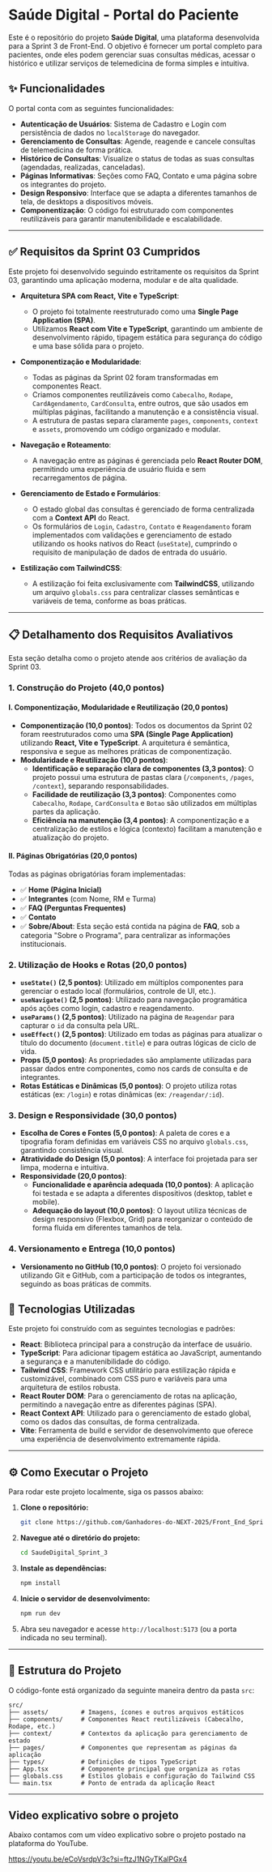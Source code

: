 # Saúde Digital - Portal do Paciente

<!-- Substitua com um screenshot real do seu projeto -->

Este é o repositório do projeto **Saúde Digital**, uma plataforma desenvolvida para a Sprint 3 de Front-End. O objetivo é fornecer um portal completo para pacientes, onde eles podem gerenciar suas consultas médicas, acessar o histórico e utilizar serviços de telemedicina de forma simples e intuitiva.

## ✨ Funcionalidades

O portal conta com as seguintes funcionalidades:

- **Autenticação de Usuários**: Sistema de Cadastro e Login com persistência de dados no `localStorage` do navegador.
- **Gerenciamento de Consultas**: Agende, reagende e cancele consultas de telemedicina de forma prática.
- **Histórico de Consultas**: Visualize o status de todas as suas consultas (agendadas, realizadas, canceladas).
- **Páginas Informativas**: Seções como FAQ, Contato e uma página sobre os integrantes do projeto.
- **Design Responsivo**: Interface que se adapta a diferentes tamanhos de tela, de desktops a dispositivos móveis.
- **Componentização**: O código foi estruturado com componentes reutilizáveis para garantir manutenibilidade e escalabilidade.

---

## ✅ Requisitos da Sprint 03 Cumpridos

Este projeto foi desenvolvido seguindo estritamente os requisitos da Sprint 03, garantindo uma aplicação moderna, modular e de alta qualidade.

- **Arquitetura SPA com React, Vite e TypeScript**:
  - O projeto foi totalmente reestruturado como uma **Single Page Application (SPA)**.
  - Utilizamos **React com Vite e TypeScript**, garantindo um ambiente de desenvolvimento rápido, tipagem estática para segurança do código e uma base sólida para o projeto.

- **Componentização e Modularidade**:
  - Todas as páginas da Sprint 02 foram transformadas em componentes React.
  - Criamos componentes reutilizáveis como `Cabecalho`, `Rodape`, `CardAgendamento`, `CardConsulta`, entre outros, que são usados em múltiplas páginas, facilitando a manutenção e a consistência visual.
  - A estrutura de pastas separa claramente `pages`, `components`, `context` e `assets`, promovendo um código organizado e modular.

- **Navegação e Roteamento**:
  - A navegação entre as páginas é gerenciada pelo **React Router DOM**, permitindo uma experiência de usuário fluida e sem recarregamentos de página.

- **Gerenciamento de Estado e Formulários**:
  - O estado global das consultas é gerenciado de forma centralizada com a **Context API** do React.
  - Os formulários de `Login`, `Cadastro`, `Contato` e `Reagendamento` foram implementados com validações e gerenciamento de estado utilizando os hooks nativos do React (`useState`), cumprindo o requisito de manipulação de dados de entrada do usuário.

- **Estilização com TailwindCSS**:
  - A estilização foi feita exclusivamente com **TailwindCSS**, utilizando um arquivo `globals.css` para centralizar classes semânticas e variáveis de tema, conforme as boas práticas.

---

## 📋 Detalhamento dos Requisitos Avaliativos

Esta seção detalha como o projeto atende aos critérios de avaliação da Sprint 03.

### 1. Construção do Projeto (40,0 pontos)

#### I. Componentização, Modularidade e Reutilização (20,0 pontos)

- **Componentização (10,0 pontos)**: Todos os documentos da Sprint 02 foram reestruturados como uma **SPA (Single Page Application)** utilizando **React, Vite e TypeScript**. A arquitetura é semântica, responsiva e segue as melhores práticas de componentização.
- **Modularidade e Reutilização (10,0 pontos)**:
  - **Identificação e separação clara de componentes (3,3 pontos)**: O projeto possui uma estrutura de pastas clara (`/components`, `/pages`, `/context`), separando responsabilidades.
  - **Facilidade de reutilização (3,3 pontos)**: Componentes como `Cabecalho`, `Rodape`, `CardConsulta` e `Botao` são utilizados em múltiplas partes da aplicação.
  - **Eficiência na manutenção (3,4 pontos)**: A componentização e a centralização de estilos e lógica (contexto) facilitam a manutenção e atualização do projeto.

#### II. Páginas Obrigatórias (20,0 pontos)

Todas as páginas obrigatórias foram implementadas:

- ✅ **Home (Página Inicial)**
- ✅ **Integrantes** (com Nome, RM e Turma)
- ✅ **FAQ (Perguntas Frequentes)**
- ✅ **Contato**
- ✅ **Sobre/About**: Esta seção está contida na página de **FAQ**, sob a categoria "Sobre o Programa", para centralizar as informações institucionais.

### 2. Utilização de Hooks e Rotas (20,0 pontos)

- **`useState()` (2,5 pontos)**: Utilizado em múltiplos componentes para gerenciar o estado local (formulários, controle de UI, etc.).
- **`useNavigate()` (2,5 pontos)**: Utilizado para navegação programática após ações como login, cadastro e reagendamento.
- **`useParams()` (2,5 pontos)**: Utilizado na página de `Reagendar` para capturar o `id` da consulta pela URL.
- **`useEffect()` (2,5 pontos)**: Utilizado em todas as páginas para atualizar o título do documento (`document.title`) e para outras lógicas de ciclo de vida.
- **Props (5,0 pontos)**: As propriedades são amplamente utilizadas para passar dados entre componentes, como nos cards de consulta e de integrantes.
- **Rotas Estáticas e Dinâmicas (5,0 pontos)**: O projeto utiliza rotas estáticas (ex: `/login`) e rotas dinâmicas (ex: `/reagendar/:id`).

### 3. Design e Responsividade (30,0 pontos)

- **Escolha de Cores e Fontes (5,0 pontos)**: A paleta de cores e a tipografia foram definidas em variáveis CSS no arquivo `globals.css`, garantindo consistência visual.
- **Atratividade do Design (5,0 pontos)**: A interface foi projetada para ser limpa, moderna e intuitiva.
- **Responsividade (20,0 pontos)**:
  - **Funcionalidade e aparência adequada (10,0 pontos)**: A aplicação foi testada e se adapta a diferentes dispositivos (desktop, tablet e mobile).
  - **Adequação do layout (10,0 pontos)**: O layout utiliza técnicas de design responsivo (Flexbox, Grid) para reorganizar o conteúdo de forma fluida em diferentes tamanhos de tela.

### 4. Versionamento e Entrega (10,0 pontos)

- **Versionamento no GitHub (10,0 pontos)**: O projeto foi versionado utilizando Git e GitHub, com a participação de todos os integrantes, seguindo as boas práticas de commits.

## 🚀 Tecnologias Utilizadas

Este projeto foi construído com as seguintes tecnologias e padrões:

- **React**: Biblioteca principal para a construção da interface de usuário.
- **TypeScript**: Para adicionar tipagem estática ao JavaScript, aumentando a segurança e a manutenibilidade do código.
- **Tailwind CSS**: Framework CSS utilitário para estilização rápida e customizável, combinado com CSS puro e variáveis para uma arquitetura de estilos robusta.
- **React Router DOM**: Para o gerenciamento de rotas na aplicação, permitindo a navegação entre as diferentes páginas (SPA).
- **React Context API**: Utilizado para o gerenciamento de estado global, como os dados das consultas, de forma centralizada.
- **Vite**: Ferramenta de build e servidor de desenvolvimento que oferece uma experiência de desenvolvimento extremamente rápida.

---

## ⚙️ Como Executar o Projeto

Para rodar este projeto localmente, siga os passos abaixo:

1.  **Clone o repositório:**

    ```bash
    git clone https://github.com/Ganhadores-do-NEXT-2025/Front_End_Sprint_3.git
    ```

2.  **Navegue até o diretório do projeto:**

    ```bash
    cd SaudeDigital_Sprint_3
    ```

3.  **Instale as dependências:**

    ```bash
    npm install
    ```

4.  **Inicie o servidor de desenvolvimento:**

    ```bash
    npm run dev
    ```

5.  Abra seu navegador e acesse `http://localhost:5173` (ou a porta indicada no seu terminal).

---

## 📂 Estrutura do Projeto

O código-fonte está organizado da seguinte maneira dentro da pasta `src`:

```
src/
├── assets/         # Imagens, ícones e outros arquivos estáticos
├── components/     # Componentes React reutilizáveis (Cabecalho, Rodape, etc.)
├── context/        # Contextos da aplicação para gerenciamento de estado
├── pages/          # Componentes que representam as páginas da aplicação
├── types/          # Definições de tipos TypeScript
├── App.tsx         # Componente principal que organiza as rotas
├── globals.css     # Estilos globais e configuração do Tailwind CSS
└── main.tsx        # Ponto de entrada da aplicação React
```

---

## Video explicativo sobre o projeto

Abaixo contamos com um vídeo explicativo sobre o projeto postado na plataforma do YouTube.

https://youtu.be/eCoVsrdpV3c?si=ftzJ1NGyTKalPGx4